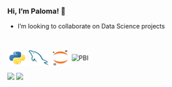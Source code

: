  ### Hi, I’m Paloma! 👋
 - I’m looking to collaborate on Data Science projects
##
  <div style="display: inline_block"><br>
  <img align="center" alt="Rafa-Python" height="35" width="45" src="https://raw.githubusercontent.com/devicons/devicon/master/icons/python/python-original.svg">  
  <img align="center" alt="SQL" height="35" width="45" src="https://github.com/devicons/devicon/blob/master/icons/mysql/mysql-original.svg">
  <img align="center" alt="Jupyter" height="35" width="45" src = "https://github.com/devicons/devicon/blob/master/icons/jupyter/jupyter-original.svg">
  <img align="center" alt="PBI" height="35" width="35" src="https://upload.wikimedia.org/wikipedia/commons/thumb/c/cf/New_Power_BI_Logo.svg/600px-New_Power_BI_Logo.svg.png">
</div>


<div style="display: inline_block"><br>
    <a href = "palomafrns@gmail.com"><img src="https://img.shields.io/badge/-Email-%23333?style=for-the-badge" target="_blank"></a>
    <a href="https://www.linkedin.com/in/palomafrns/" target="_blank"><img src="https://img.shields.io/badge/-LinkedIn-%230077B5?style=for-the-badge&logo=linkedin&logoColor=white" target="_blank"></a> 
  </div>
